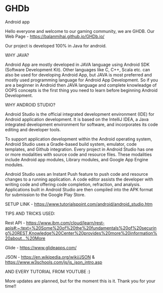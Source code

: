 # GHDb
Android app

Hello everyone and welcome to our gaming community, we are GHDB. 
Our Web Page - https://balanmihai.github.io/GHDb.io/

Our project is developed 100% in Java for android. 

WHY JAVA?

Android App are mostly developed in JAVA language using Android SDK (Software Development Kit). Other languages like C, C++, Scala etc. can also be used for developing Android App, but JAVA is most preferred and mostly used programming language for Android App Development. So if you are a beginner in Android then JAVA language and complete knowleadge of OOPS concepts is the first thing you need to learn before beginning Android Development.


WHY ANDROID STUDIO?

Android Studio is the official integrated development environment (IDE) for Android application development. It is based on the IntelliJ IDEA, a Java integrated development environment for software, and incorporates its code editing and developer tools.

To support application development within the Android operating system, Android Studio uses a Gradle-based build system, emulator, code templates, and Github integration. Every project in Android Studio has one or more modalities with source code and resource files. These modalities include Android app modules, Library modules, and Google App Engine modules.

Android Studio uses an Instant Push feature to push code and resource changes to a running application. A code editor assists the developer with writing code and offering code completion, refraction, and analysis. Applications built in Android Studio are then compiled into the APK format for submission to the Google Play Store.

SETUP LINK - https://www.tutorialspoint.com/android/android_studio.htm

TIPS AND TRICKS USED:

Rest API - https://www.ibm.com/cloud/learn/rest-apis#:~:text=%20Some%20of%20the%20fundamentals%20of%20securing%20REST,Knowledge%20Center%20provides%20more%20information%20about...%20More

Glide - https://www.glideapps.com/


JSON - https://en.wikipedia.org/wiki/JSON & https://www.w3schools.com/js/js_json_intro.asp

AND EVERY TUTORIAL FROM YOUTUBE :)

More updates are planned, but for the moment this is it. 
Thank you for your time!!

